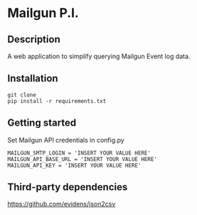 # Mailgun P.I.
## Description
A web application to simplify querying Mailgun Event log data.

## Installation
```
git clone
pip install -r requirements.txt
```

## Getting started
Set Mailgun API credentials in config.py
```
MAILGUN_SMTP_LOGIN = 'INSERT YOUR VALUE HERE'
MAILGUN_API_BASE_URL = 'INSERT YOUR VALUE HERE'
MAILGUN_API_KEY = 'INSERT YOUR VALUE HERE'
```
## Third-party dependencies
https://github.com/evidens/json2csv

